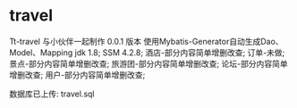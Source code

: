 # travel
Tt-travel
与小伙伴一起制作
0.0.1 版本
使用Mybatis-Generator自动生成Dao、Model、Mapping
jdk 1.8;
SSM 4.2.8;
酒店-部分内容简单增删改查;
订单-未做;
景点-部分内容简单增删改查;
旅游团-部分内容简单增删改查;
论坛-部分内容简单增删改查;
用户-部分内容简单增删改查;

数据库已上传: travel.sql
